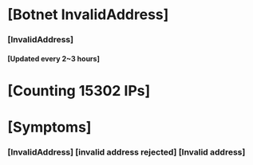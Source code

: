 # [Botnet InvalidAddress]
### [InvalidAddress]
#### [Updated every 2~3 hours]

# [Counting 15302 IPs]

# [Symptoms] 

###   [InvalidAddress] [invalid address rejected] [Invalid address]
